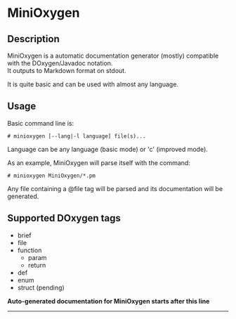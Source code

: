 # MiniOxygen

## Description

MiniOxygen is a automatic documentation generator (mostly) compatible with the DOxygen/Javadoc
notation.   
It outputs to Markdown format on stdout.

It is quite basic and can be used with almost any language.

## Usage

Basic command line is:

    # minioxygen [--lang|-l language] file(s)...

Language can be any language (basic mode) or 'c' (improved mode).

As an example, MiniOxygen will parse itself with the command:

    # minioxygen MiniOxygen/*.pm

Any file containing a @file tag will be parsed and its documentation will be generated.

## Supported DOxygen tags

  * brief
  * file
  * function
    * param
    * return
  * def
  * enum
  * struct (pending)

**Auto-generated documentation for MiniOxygen starts after this line**

---

